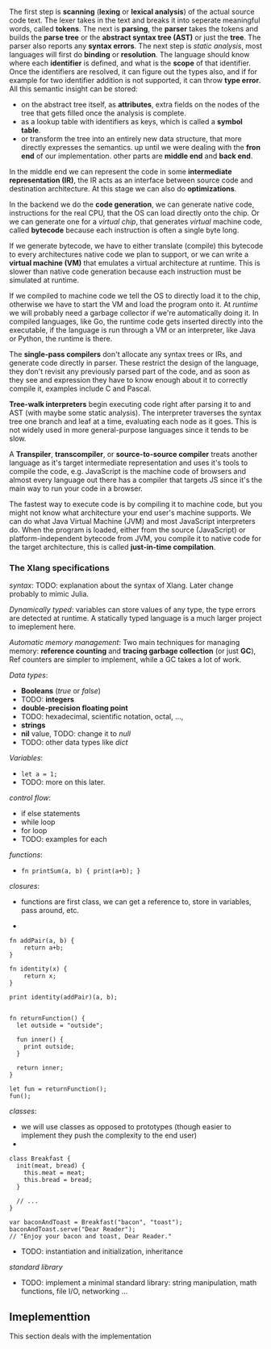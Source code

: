 The first step is **scanning** (**lexing** or **lexical analysis**) of the actual source code text. The lexer takes in the text and breaks it into seperate 
meaningful words, called **tokens**. The next is **parsing**, the **parser** takes the tokens and builds the **parse tree** or the **abstract syntax tree (AST)**
or just the **tree**. The parser also reports any **syntax errors**. 
The next step is *static analysis*, most languages will first do **binding** or **resolution**. The language should know where each **identifier** is defined, and 
what is the **scope** of that identifier. Once the identifiers are resolved, it can figure out the types also, and if for example for two identifier addition is 
not supported, it can throw **type error**.
All this semantic insight can be stored:
- on the abstract tree itself, as **attributes**, extra fields on the nodes of the tree that gets filled once the analysis is complete.
- as a lookup table with identifiers as keys, which is called a **symbol table**.
- or transform the tree into an entirely new data structure, that more directly expresses the semantics.
up until we were dealing with the **fron end** of our implementation. other parts are **middle end** and **back end**.

In the middle end we can represent the code in some **intermediate representation (IR)**, the IR acts as an interface between source code 
and destination architecture. At this stage we can also do **optimizations**.

In the backend we do the **code generation**, we can generate native code, instructions for the real CPU, that the OS can load directly onto the chip. 
Or we can generate one for a *virtual chip*, that generates *virtual* machine code, called **bytecode** because each instruction is often a single byte long.

If we generate bytecode, we have to either translate (compile) this bytecode to every architectures native code we plan to support, or we can write a 
**virtual machine (VM)** that emulates a virtual architecture at runtime. This is slower than native code generation because each instruction must be simulated 
at runtime.

If we compiled to machine code we tell the OS to directly load it to the chip, otherwise we have to start the VM and load the program onto it. 
At *runtime* we will probably need a garbage collector if we're automatically doing it. In compiled languages, like Go, the runtime code gets inserted 
directly into the executable, if the language is run through a VM or an interpreter, like Java or Python, the runtime is there.

The **single-pass compilers** don't allocate any syntax trees or IRs, and generate code directly in parser. These restrict the design of the language, they don't 
revisit any previously parsed part of the code, and as soon as they see and expression they have to know enough about it to correctly compile it, examples include 
C and Pascal.

**Tree-walk interpreters** begin executing code right after parsing it to and AST (with maybe some static analysis). The interpreter traverses the syntax tree one 
branch and leaf at a time, evaluating each node as it goes. This is not widely used in more general-purpose languages since it tends to be slow.

A **Transpiler**, **transcompiler**, or **source-to-source compiler** treats another language as it's target intermediate representation and uses it's 
tools to compile the code, e.g. JavaScript is the machine code of browsers and almost every language out there has a compiler that targets JS since it's 
the main way to run your code in a browser.

The fastest way to execute code is by compiling it to machine code, but you might not know what architecture your end user's machine supports.
We can do what Java Virtual Machine (JVM) and most JavaScript interpreters do. When the program is loaded, either from the source (JavaScript) 
or platform-independent bytecode from JVM, you compile it to native code for the target architecture, this is called **just-in-time compilation**.

### The Xlang specifications

*syntax*: TODO: explanation about the syntax of Xlang. Later change probably to mimic Julia.

*Dynamically typed*: variables can store values of any type, the type errors are detected at runtime. 
A statically typed language is a much larger project to imeplement here.

*Automatic memory management*: Two main techniques for managing memory: **reference counting** and **tracing garbage collection** (or just **GC**), 
Ref counters are simpler to implement, while a GC takes a lot of work.

*Data types*: 
- **Booleans** (*true* or *false*) 
- TODO: **integers**
- **double-precision floating point**
- TODO: hexadecimal, scientific notation, octal, ..., 
- **strings**
- **nil** value, TODO: change it to *null*
- TODO: other data types like *dict*

*Variables*:
- `let a = 1;`
- TODO: more on this later.

*control flow*:
- if else statements
- while loop
- for loop
- TODO: examples for each

*functions*:
- `fn printSum(a, b) { print(a+b); }`

*closures*:
- functions are first class, we can get a reference to, store in variables, pass around, etc.

- 
```
fn addPair(a, b) {
    return a+b;
}

fn identity(x) {
    return x;
}

print identity(addPair)(a, b);


fn returnFunction() {
  let outside = "outside";

  fun inner() {
    print outside;
  }

  return inner;
}

let fun = returnFunction();
fun();
```

*classes*:
- we will use classes as opposed to prototypes (though easier to implement they push the complexity to the end user)
-
```
class Breakfast {
  init(meat, bread) {
    this.meat = meat;
    this.bread = bread;
  }

  // ...
}

var baconAndToast = Breakfast("bacon", "toast");
baconAndToast.serve("Dear Reader");
// "Enjoy your bacon and toast, Dear Reader."
```


- TODO: instantiation and initialization, inheritance

*standard library*
- TODO: implement a minimal standard library: string manipulation, math functions, file I/O, networking ...


## Imeplementtion

This section deals with the implementation
